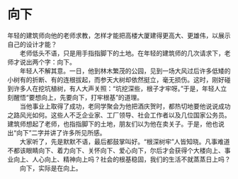 # 向下


 年轻的建筑师向他的老师求教，怎样才能把高楼大厦建得更高大、更雄伟，以展示自己的设计才能？  
　　老师低头不语，只是用手指指脚下的土地。在年轻的建筑师的几次请求下，老师才说出两个字：向下。  
　　年轻人不解其意。一日，他到林木繁茂的公园，见到一场大风过后许多低矮的小树有的折断、有的连根拔起，而参天大树却依然挺立，毫无损伤。这时，刚好碰到许多人在挖坑植树，有人大声关照：“坑挖深些，根子才牢呀。”于是，年轻人立刻醒悟“要想向上，先要向下，打牢根基”的道理。  
　　当他事业上取得了成功，老同学聚会为他把酒庆贺时，都热切地要他说说成功之路风光如何。这些人不乏企业家、工厂领导、社会工作者以及几位国家公务员。建筑师想起了老师，也指指脚下的土地，朋友们以为他在卖关子。于是，他也说出“向下”二字并讲了许多所见所感。  
　　大家听了，先是默默不语，最后都鼓掌叫好。“根深树牢”人皆知晓。凡事难道不都该眼睛向下、着力向下、关怀向下、爱心向下，尔后才会获得个大楼向上、事业向上、人心向上、精神向上吗？社会的根基稳固，我们的生活不就蒸蒸日上吗？  
　　向下，实际是在向上。
  